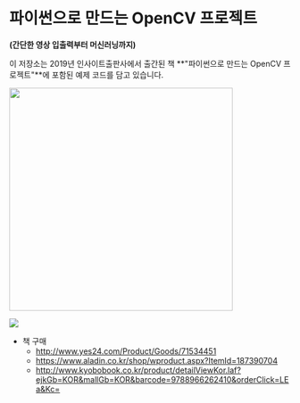 # 파이썬으로 만드는 OpenCV 프로젝트 
**(간단한 영상 입출력부터 머신러닝까지)**

이 저장소는 2019년 인사이트출판사에서 출간된 책 **"파이썬으로 만드는 OpenCV 프로젝트"**에 포함된 예제 코드를 담고 있습니다. 

<img src="https://i.imgur.com/veTl4OH.png" width="400">

[![](https://i.imgur.com/Wb82pDU.png)](https://youtu.be/ZpJFEm1of-s)

* 책 구매
  * http://www.yes24.com/Product/Goods/71534451
  * https://www.aladin.co.kr/shop/wproduct.aspx?ItemId=187390704
  * http://www.kyobobook.co.kr/product/detailViewKor.laf?ejkGb=KOR&mallGb=KOR&barcode=9788966262410&orderClick=LEa&Kc=
